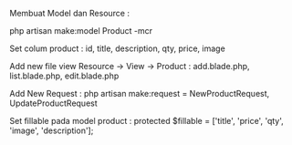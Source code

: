 Membuat Model dan Resource :

php artisan make:model Product -mcr

Set colum product : id, title, description, qty, price, image

Add new file view Resource -> View -> Product : add.blade.php, list.blade.php, edit.blade.php

Add New Request : php artisan make:request = NewProductRequest, UpdateProductRequest

Set fillable pada model product : protected $fillable = ['title', 'price', 'qty', 'image', 'description'];
